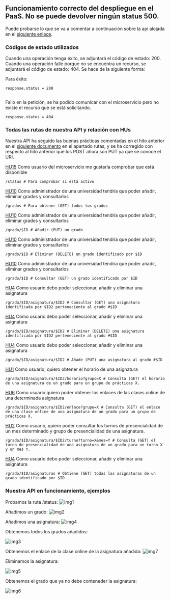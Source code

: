## Funcionamiento correcto del despliegue en el PaaS. No se puede devolver ningún status 500.
Puede probarse lo que se va a comentar a continuación sobre la api alojada en el [siguiente enlace](https://whentoclass.herokuapp.com/).

### Códigos de estado utilizados
Cuando una operación tenga éxito, se adjuntará el código de estado: 200.
Cuando una operación falle porque no se encuentra un recurso, se adjuntará el código de estado: 404.
Se hace de la siguiente forma:

Para éxito:
```
response.status = 200
                        
```
Fallo en la petición, se ha podido comunicar con el microservicio pero no existe el recurso que se está solicitando.
```
response.status = 404
```
### Todas las rutas de nuestra API y relación con HUs
Nuestra API ha seguido las buenas prácticas comentadas en el hito anterior en el [siguiente documento](https://github.com/antoniocuadros/WhenToClass/blob/master/docs/microservicios/rub2.md#rutas) en el apartado rutas, y se ha corregido con respecto al hito anterior que los POST ahora son PUT ya que se conoce el URI.

[HU15](https://github.com/antoniocuadros/WhenToClass/issues/98) Como usuario del microservicio me gustaría comprobar que está disponible
```
/status # Para comprobar si está activo
```

[HU10](https://github.com/antoniocuadros/WhenToClass/issues/71) Como administrador de una universidad tendría que poder añadir, eliminar grados y consultarlos
```
/grados # Para obtener (GET) todos los grados
```

[HU10](https://github.com/antoniocuadros/WhenToClass/issues/71) Como administrador de una universidad tendría que poder añadir, eliminar grados y consultarlos
```
/grado/$ID # Añadir (PUT) un grado
```

[HU10](https://github.com/antoniocuadros/WhenToClass/issues/71) Como administrador de una universidad tendría que poder añadir, eliminar grados y consultarlos
```
/grado/$ID # Eliminar (DELETE) un grado identificado por $ID
```

[HU10](https://github.com/antoniocuadros/WhenToClass/issues/71) Como administrador de una universidad tendría que poder añadir, eliminar grados y consultarlos
```
/grado/$ID # Consultar (GET) un grado identificado por $ID
```

[HU4](https://github.com/antoniocuadros/WhenToClass/issues/28) Como usuario debo poder seleccionar, añadir y eliminar una asignatura
```
/grado/$ID/asignatura/$ID2 # Consultar (GET) una asignatura identificada por $ID2 perteneciente al grado #$ID
```

[HU4](https://github.com/antoniocuadros/WhenToClass/issues/28) Como usuario debo poder seleccionar, añadir y eliminar una asignatura
```
/grado/$ID/asignatura/$ID2 # Eliminar (DELETE) una asignatura identificada por $ID2 perteneciente al grado #$ID
```

[HU4](https://github.com/antoniocuadros/WhenToClass/issues/28) Como usuario debo poder seleccionar, añadir y eliminar una asignatura
```
/grado/$ID/asignatura/$ID2 # Añade (PUT) una asignatura al grado #$ID
```

[HU1](https://github.com/antoniocuadros/WhenToClass/issues/8) Como usuario, quiero obtener el horario de una asignatura 
```
/grado/$ID/asignatura/$ID2/horario?grupo=X # Consulta (GET) el horario de una asignatura de un grado para un grupo de prácticas X.
```

[HU6](https://github.com/antoniocuadros/WhenToClass/issues/47) Como usuario quiero poder obtener los enlaces de las clases online de una determinada asignatura
```
/grado/$ID/asignatura/$ID2/enlace?grupo=X # Consulta (GET) el enlace de una clase online de una asignatura de un grado para un grupo de prácticas X.
```

[HU2](https://github.com/antoniocuadros/WhenToClass/issues/9) Como usuario, quiero poder consultar los turnos de presencialidad de un mes determinado y grupo de presencialidad de una asignatura.
```
/grado/$ID/asignatura/$ID2/turno?turno=X&mes=Y # Consulta (GET) el turno de presencialidad de una asignatura de un grado para un turno X y un mes Y.
```

[HU4](https://github.com/antoniocuadros/WhenToClass/issues/28) Como usuario debo poder seleccionar, añadir y eliminar una asignatura
```
/grado/$ID/asignaturas # Obtiene (GET) todas las asignaturas de un grado identificado por $ID
```

### Nuestra API en funcionamiento, ejemplos

Probamos la ruta /status:
![img1](https://github.com/antoniocuadros/WhenToClass/blob/master/docs/paas/images/15.png)

Añadimos un grado:
![img2](https://github.com/antoniocuadros/WhenToClass/blob/master/docs/paas/images/16.png)

Añadimos una asignatura:
![img4](https://github.com/antoniocuadros/WhenToClass/blob/master/docs/paas/images/17.png)

Obtenemos todos los grados añadidos:

![img3](https://github.com/antoniocuadros/WhenToClass/blob/master/docs/paas/images/14.png)

Obtenemos el enlace de la clase online de la asignatura añadida:
![img7](https://github.com/antoniocuadros/WhenToClass/blob/master/docs/paas/images/20.png)

Eliminamos la asignatura:

![img5](https://github.com/antoniocuadros/WhenToClass/blob/master/docs/paas/images/18.png)

Obtenemos el grado que ya no debe conteneder la asignatura:

![img6](https://github.com/antoniocuadros/WhenToClass/blob/master/docs/paas/images/19.png)

